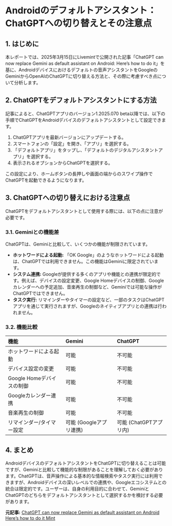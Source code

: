 # Androidのデフォルトアシスタント：ChatGPTへの切り替えとその注意点

## 1. はじめに

本レポートでは、2025年3月15日にLivemintで公開された記事「ChatGPT can now replace Gemini as default assistant on Android: Here’s how to do it」を基に、Androidデバイスにおけるデフォルトの音声アシスタントをGoogleのGeminiからOpenAIのChatGPTに切り替える方法と、その際に考慮すべき点について分析します。

## 2. ChatGPTをデフォルトアシスタントにする方法

記事によると、ChatGPTアプリのバージョン1.2025.070 beta以降では、以下の手順でChatGPTをAndroidデバイスのデフォルトアシスタントとして設定できます。

1. ChatGPTアプリを最新バージョンにアップデートする。
2. スマートフォンの「設定」を開き、「アプリ」を選択する。
3. 「デフォルトアプリ」をタップし、「デフォルトのデジタルアシスタントアプリ」を選択する。
4. 表示されるオプションからChatGPTを選択する。

この設定により、ホームボタンの長押しや画面の端からのスワイプ操作でChatGPTを起動できるようになります。

## 3. ChatGPTへの切り替えにおける注意点

ChatGPTをデフォルトアシスタントとして使用する際には、以下の点に注意が必要です。

### 3.1. Geminiとの機能差

ChatGPTは、Geminiと比較して、いくつかの機能が制限されています。

* **ホットワードによる起動:** 「OK Google」のようなホットワードによる起動は、ChatGPTでは利用できません。この機能はGeminiに限定されています。
* **システム連携:** Googleが提供する多くのアプリや機能との連携が限定的です。例えば、デバイスの設定変更、Google Homeデバイスの制御、Googleカレンダーへの予定追加、音楽再生の制御など、Geminiでは可能な操作がChatGPTではできません。
* **タスク実行:** リマインダーやタイマーの設定など、一部のタスクはChatGPTアプリを通じて実行されますが、Googleのネイティブアプリとの連携は行われません。

### 3.2. 機能比較

| 機能 | Gemini | ChatGPT |
| :------------------------ | :-------------------------------------- | :-------------------------------------- |
| ホットワードによる起動 | 可能 | 不可能 |
| デバイス設定の変更 | 可能 | 不可能 |
| Google Homeデバイスの制御 | 可能 | 不可能 |
| Googleカレンダー連携 | 可能 | 不可能 |
| 音楽再生の制御 | 可能 | 不可能 |
| リマインダー/タイマー設定 | 可能 (Googleアプリ連携) | 可能 (ChatGPTアプリ内) |

## 4. まとめ

AndroidデバイスのデフォルトアシスタントをChatGPTに切り替えることは可能ですが、Geminiと比較して機能的な制限があることを理解しておく必要があります。ChatGPTは、音声操作による基本的な情報検索やタスク実行には利用できますが、Androidデバイスの深いレベルでの連携や、Googleエコシステムとの統合は限定的です。ユーザーは、自身の利用目的に合わせて、GeminiとChatGPTのどちらをデフォルトアシスタントとして選択するかを検討する必要があります。


**元記事:** [ChatGPT can now replace Gemini as default assistant on Android Here’s how to do it Mint](https://www.livemint.com/technology/tech-news/chatgpt-can-now-replace-gemini-as-the-default-ai-assistant-on-android-heres-how-to-do-it-openai-google-perplexity-11742025864519.html)